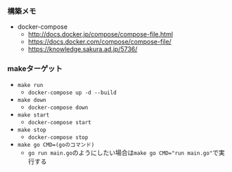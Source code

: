 ### 構築メモ

- docker-compose 
  - http://docs.docker.jp/compose/compose-file.html
  - https://docs.docker.com/compose/compose-file/
  - https://knowledge.sakura.ad.jp/5736/

### makeターゲット

- `make run`
  - `docker-compose up -d --build`
- `make down`
  - `docker-compose down`
- `make start`
  - `docker-compose start`
- `make stop`
  - `docker-compose stop`
- `make go CMD=(goのコマンド)`
  - `go run main.go`のようにしたい場合は`make go CMD="run main.go"`で実行する